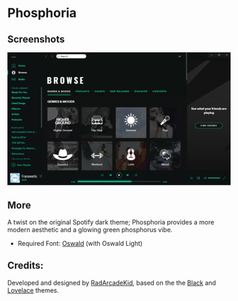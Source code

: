 # Phosphoria

## Screenshots

![Phosphoria](./screenshot1.png)

## More

A twist on the original Spotify dark theme; Phosphoria provides a more modern aesthetic and a glowing green phosphorus vibe.   


 - Required Font: [Oswald](https://fonts.google.com/specimen/Oswald) (with Oswald Light)

## Credits: 

Developed and designed by [RadArcadeKid](https://github.com/RadArcadeKid), based on the the [Black](https://github.com/morpheusthewhite/spicetify-themes/tree/master/Black) and [Lovelace](https://github.com/morpheusthewhite/spicetify-themes/tree/master/Lovelace) themes. 

